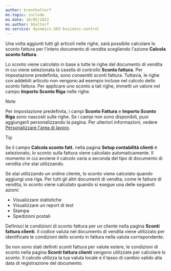 ```yaml
---
author: brentholtorf
ms.topic: include
ms.date: 10/05/2022
ms.author: bholtorf
ms.service: dynamics-365-business-central
---
```

Una volta aggiunti tutti gli articoli nelle righe, sarà possibile calcolare lo sconto fattura per l'intero documento di vendita scegliendo l'azione **Calcola sconto fattura**.

Lo sconto viene calcolato in base a tutte le righe del documento di vendita in cui viene selezionata la casella di controllo **Sconto fattura**. Per impostazione predefinita, sono consentiti sconti fattura. Tuttavia, le righe con addebiti articolo non vengono ad esempio incluse nel calcolo dello sconto fattura. Per applicare uno sconto a tali righe, immetti un valore nel campo **Importo Sconto Riga** nelle righe.  

> [!NOTE]
> Per impostazione predefinita, i campi **Sconto Fattura** e **Importo Sconto Riga** sono nascosti sulle righe. Se i campi non sono disponibili, puoi aggiungerli personalizzando la pagina. Per ulteriori informazioni, vedere [Personalizzare l'area di lavoro](../ui-personalization-user.md#start-personalizing-by-using-the-personalization-mode).

> [!TIP]
> Se il campo **Calcola sconto fatt.** nella pagina **Setup contabilità clienti** è selezionato, lo sconto sulla fattura viene calcolato automaticamente. Il momento in cui avviene il calcolo varia a seconda del tipo di documento di vendita che stai utilizzando.
>
> Se stai utilizzando un ordine cliente, lo sconto viene calcolato quando aggiungi una riga. Per tutti gli altri documenti di vendita, come le fatture di vendita, lo sconto viene calcolato quando si esegue una delle seguenti azioni:
>
> * Visualizzare statistiche
> * Visualizzare un report di test
> * Stampa
> * Spedizioni postali

Definisci le condizioni di sconto fattura per un cliente nella pagina **Sconti fattura clienti**. Il codice valuta nel documento di vendita viene utilizzato per identificate le condizioni dello sconto in fattura nella valuta corrispondente.

Se non sono stati definiti sconti fattura per valute estere, le condizioni di sconto nella pagina **Sconti fattura clienti** vengono utilizzate per calcolare lo sconto. Il calcolo utilizza la tua valuta locale e il tasso di cambio valido alla data di registrazione del documento.
